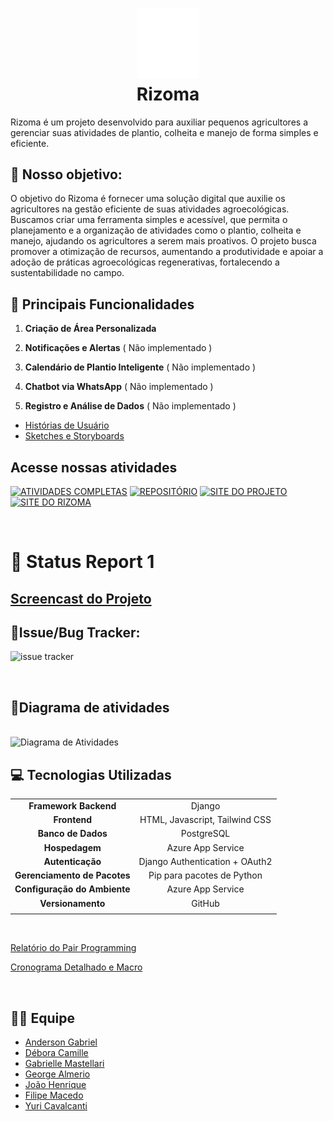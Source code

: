 # <h1 align="center"> <img src="https://github.com/jhrvo0/Rizoma/raw/main/app/static/app/images/Icone%20Rizoma%20-%20Positivo%201.png" alt="Ícone Rizoma" width="100"><br>Rizoma</h1>


Rizoma é um projeto desenvolvido para auxiliar pequenos agricultores a gerenciar suas atividades de plantio, colheita e manejo de forma simples e eficiente. 

## 🍂 Nosso objetivo:
O objetivo do Rizoma é fornecer uma solução digital que auxilie os agricultores na gestão eficiente de suas atividades agroecológicas. Buscamos criar uma ferramenta simples e acessível, que permita o planejamento e a organização de atividades como o plantio, colheita e manejo, ajudando os agricultores a serem mais proativos. O projeto busca promover a otimização de recursos, aumentando a produtividade e apoiar a adoção de práticas agroecológicas regenerativas, fortalecendo a sustentabilidade no campo.

## 🚜 Principais Funcionalidades

1. **Criação de Área Personalizada**

2. **Notificações e Alertas** ( Não implementado )

3. **Calendário de Plantio Inteligente** ( Não implementado )

4. **Chatbot via WhatsApp** ( Não implementado )

5. **Registro e Análise de Dados** ( Não implementado )

* [Histórias de Usuário](https://docs.google.com/spreadsheets/d/1u7Sbr49sgcGPpF7OguJGkhFB1Q6MhPgf9jAShsBseE0/edit?gid=258470929#gid=258470929)
* [Sketches e Storyboards](https://drive.google.com/drive/folders/1YM1CqGRBP17U1Yykp0vckzq89gFPgzGB)

## Acesse nossas atividades

[![ATIVIDADES COMPLETAS](https://img.shields.io/badge/ATIVIDADES%20COMPLETAS-2E8B57?style=for-the-badge)](https://docs.google.com/spreadsheets/d/1u7Sbr49sgcGPpF7OguJGkhFB1Q6MhPgf9jAShsBseE0/edit?gid=481525276#gid=481525276) [![REPOSITÓRIO](https://img.shields.io/badge/REPOSITÓRIO-2E8B57?style=for-the-badge)](https://drive.google.com/drive/folders/17QjQ8dpd53hU6AXjR7Tul3cv9g5zh6Zs)
[![SITE DO PROJETO](https://img.shields.io/badge/SITE%20DO%20PROJETO-2E8B57?style=for-the-badge)](https://sites.google.com/cesar.school/projetos2-g12/home)
[![SITE DO RIZOMA](https://img.shields.io/badge/SITE%20DO%20RIZOMA-2E8B57?style=for-the-badge)](https://rizomaapp-g9atb2czhsfyefad.eastus2-01.azurewebsites.net/login/)

<br>

# 📝 Status Report 1

## [Screencast do Projeto]()


## 🐛Issue/Bug Tracker:
![issue tracker](https://github.com/user-attachments/assets/9a8eda2f-1dc8-48b0-bdc0-f9991d8102ce)



<br>

## 🧩Diagrama de atividades
<br>

<img src="https://media.discordapp.net/attachments/1224467499807150110/1296671246368505886/Untitled.jpg?ex=671322b4&is=6711d134&hm=168e6b8b1fc73a1bca4e3804ae24da1c922a4b8b4f0b37daefe19e430d7810cc" alt="Diagrama de Atividades" width="500">

<br>

## 💻 Tecnologias Utilizadas
|   |  |
| :---: | :---: |
| **Framework Backend**  | Django  |
| **Frontend**  | HTML, Javascript, Tailwind CSS  |
| **Banco de Dados**  | PostgreSQL  |
| **Hospedagem**  | Azure App Service  |
| **Autenticação**  | Django Authentication + OAuth2  |
| **Gerenciamento de Pacotes**  | Pip para pacotes de Python  |
| **Configuração do Ambiente**  | Azure App Service  |
| **Versionamento**  | GitHub  |
| | |

<br>

[Relatório do Pair Programming](https://docs.google.com/document/d/1yhjUij1SeJiJFzoGvzn4JuuQ_ir3wu0o9FnXx2oN3o8/edit#heading=h.dfhbxcwcw9si)

[Cronograma Detalhado e Macro](https://drive.google.com/drive/folders/1cFVOSJfkAmsbpBymewv4ZbD-WT_OayZn)

<br>

## 🧑‍🌾 Equipe

- [Anderson Gabriel](https://github.com/andgabx)
- [Débora Camille](https://github.com/DeboraCASouza)
- [Gabrielle Mastellari](https://github.com/gabsvelozo)
- [George Almerio](https://github.com/georgenetoo)
- [João Henrique](https://github.com/jhrvo0)
- [Filipe Macedo](https://github.com/filipe-ms)
- [Yuri Cavalcanti](https://github.com/yuricavalcanti06)
